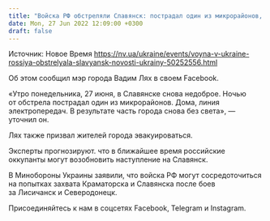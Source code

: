 ```yaml
---
title: "Войска РФ обстреляли Славянск: пострадал один из микрорайонов, часть города без света — мэр"
date: Mon, 27 Jun 2022 12:09:00 +0300
draft: false
---
```

Источник: Новое Время https://nv.ua/ukraine/events/voyna-v-ukraine-rossiya-obstrelyala-slavyansk-novosti-ukrainy-50252556.html


 Об этом сообщил мэр города Вадим Лях в своем Facebook.

«Утро понедельника, 27 июня, в Славянске снова недоброе. Ночью от обстрела пострадал один из микрорайонов. Дома, линия электропередач. В результате часть города снова без света», — уточнил он.

Лях также призвал жителей города эвакуироваться.

Эксперты прогнозируют. что в ближайшее время российские оккупанты могут возобновить наступление на Славянск.

В Минобороны Украины заявили, что войска РФ могут сосредоточиться на попытках захвата Краматорска и Славянска после боев за Лисичанск и Северодонецк.

Присоединяйтесь к нам в соцсетях Facebook, Telegram и Instagram.
